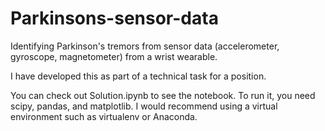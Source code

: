 # Parkinsons-sensor-data
Identifying Parkinson's tremors from sensor data (accelerometer, gyroscope, magnetometer) from a wrist wearable.

I have developed this as part of a technical task for a position.

You can check out Solution.ipynb to see the notebook. To run it, you need scipy, pandas, and matplotlib. I would recommend using a virtual environment such as virtualenv or Anaconda. 
